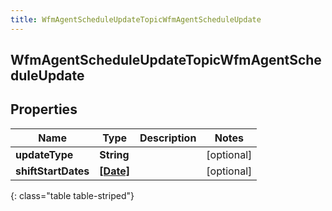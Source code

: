 ```yaml
---
title: WfmAgentScheduleUpdateTopicWfmAgentScheduleUpdate
---
```

## WfmAgentScheduleUpdateTopicWfmAgentScheduleUpdate

## Properties

|Name | Type | Description | Notes|
|------------ | ------------- | ------------- | -------------|
| **updateType** | **String** |  | [optional] |
| **shiftStartDates** | [**[Date]**](Date.html) |  | [optional] |
{: class="table table-striped"}


